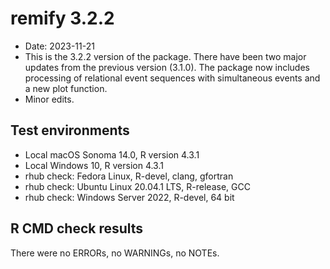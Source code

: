 # remify 3.2.2
 
* Date: 2023-11-21
* This is the 3.2.2 version of the package. There have been two major updates from the previous version (3.1.0). The package now includes processing of relational event sequences with simultaneous events and a new plot function.
* Minor edits. 
 
## Test environments 
* Local macOS Sonoma 14.0, R version 4.3.1 
* Local Windows 10, R version 4.3.1 
* rhub check: Fedora Linux, R-devel, clang, gfortran
* rhub check: Ubuntu Linux 20.04.1 LTS, R-release, GCC
* rhub check: Windows Server 2022, R-devel, 64 bit 
 
## R CMD check results
There were no ERRORs, no WARNINGs, no NOTEs.
